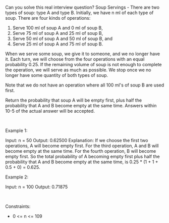 Can you solve this real interview question? Soup Servings - There are two types of soup: type A and type B. Initially, we have n ml of each type of soup. There are four kinds of operations:

 1. Serve 100 ml of soup A and 0 ml of soup B,
 2. Serve 75 ml of soup A and 25 ml of soup B,
 3. Serve 50 ml of soup A and 50 ml of soup B, and
 4. Serve 25 ml of soup A and 75 ml of soup B.

When we serve some soup, we give it to someone, and we no longer have it. Each turn, we will choose from the four operations with an equal probability 0.25. If the remaining volume of soup is not enough to complete the operation, we will serve as much as possible. We stop once we no longer have some quantity of both types of soup.

Note that we do not have an operation where all 100 ml's of soup B are used first.

Return the probability that soup A will be empty first, plus half the probability that A and B become empty at the same time. Answers within 10-5 of the actual answer will be accepted.

 

Example 1:


Input: n = 50
Output: 0.62500
Explanation: If we choose the first two operations, A will become empty first.
For the third operation, A and B will become empty at the same time.
For the fourth operation, B will become empty first.
So the total probability of A becoming empty first plus half the probability that A and B become empty at the same time, is 0.25 * (1 + 1 + 0.5 + 0) = 0.625.


Example 2:


Input: n = 100
Output: 0.71875


 

Constraints:

 * 0 <= n <= 109